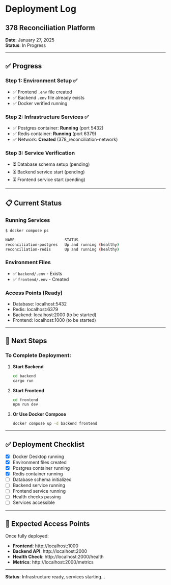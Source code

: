 # Deployment Log
## 378 Reconciliation Platform

**Date**: January 27, 2025  
**Status**: In Progress

---

## ✅ Progress

### Step 1: Environment Setup ✅
- ✅ Frontend `.env` file created
- ✅ Backend `.env` file already exists
- ✅ Docker verified running

### Step 2: Infrastructure Services ✅
- ✅ Postgres container: **Running** (port 5432)
- ✅ Redis container: **Running** (port 6379)
- ✅ Network: **Created** (378_reconciliation-network)

### Step 3: Service Verification
- ⏳ Database schema setup (pending)
- ⏳ Backend service start (pending)
- ⏳ Frontend service start (pending)

---

## 📋 Current Status

### Running Services
```bash
$ docker compose ps

NAME                      STATUS
reconciliation-postgres   Up and running (healthy)
reconciliation-redis      Up and running (healthy)
```

### Environment Files
- ✅ `backend/.env` - Exists
- ✅ `frontend/.env` - Created

### Access Points (Ready)
- Database: localhost:5432
- Redis: localhost:6379
- Backend: localhost:2000 (to be started)
- Frontend: localhost:1000 (to be started)

---

## 🚀 Next Steps

### To Complete Deployment:

1. **Start Backend**
   ```bash
   cd backend
   cargo run
   ```

2. **Start Frontend**
   ```bash
   cd frontend
   npm run dev
   ```

3. **Or Use Docker Compose**
   ```bash
   docker compose up -d backend frontend
   ```

---

## ✅ Deployment Checklist

- [x] Docker Desktop running
- [x] Environment files created
- [x] Postgres container running
- [x] Redis container running
- [ ] Database schema initialized
- [ ] Backend service running
- [ ] Frontend service running
- [ ] Health checks passing
- [ ] Services accessible

---

## 🎯 Expected Access Points

Once fully deployed:
- **Frontend**: http://localhost:1000
- **Backend API**: http://localhost:2000
- **Health Check**: http://localhost:2000/health
- **Metrics**: http://localhost:2000/metrics

---

**Status**: Infrastructure ready, services starting...

